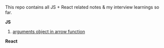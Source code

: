 This repo contains all JS + React related notes & my interview learnings so far.

**JS**

  1. [arguments object in arrow function](https://github.com/Ghanshyam-K-Dobariya/FE-Notes/tree/master/arguments-arrow-function-vs-normal-function)

**React**
